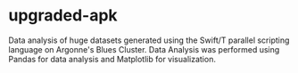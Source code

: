 # upgraded-apk

Data analysis of huge datasets generated using the Swift/T parallel scripting language on Argonne's Blues Cluster. Data Analysis was performed using Pandas for data analysis and Matplotlib for visualization. 
